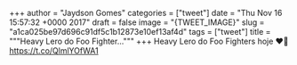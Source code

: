 
+++
author = "Jaydson Gomes"
categories = ["tweet"]
date = "Thu Nov 16 15:57:32 +0000 2017"
draft = false
image = "{TWEET_IMAGE}"
slug = "a1ca025be97d696c91df5c1b12873e10ef13af4d"
tags = ["tweet"]
title = """Heavy Lero do Foo Fighter..."""
+++
Heavy Lero do Foo Fighters hoje ❤️🤘 https://t.co/QlmlYOfWA1
